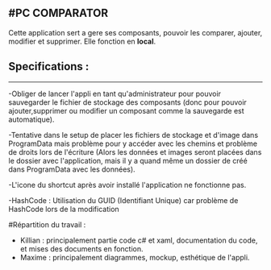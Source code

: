 #PC COMPARATOR
-------------------------------------------------------------------------------------------
Cette application sert a gere ses composants, pouvoir les comparer, ajouter, modifier et supprimer.
Elle fonction en **local**.

## Specifications :
-----------------------------------------------------------------------------------------------

-Obliger de lancer l'appli en tant qu'administrateur pour pouvoir sauvegarder le fichier de 
stockage des composants (donc pour pouvoir ajouter,supprimer ou modifier un composant comme 
la sauvegarde est automatique).

-Tentative dans le setup de placer les fichiers de stockage et d'image dans ProgramData mais 
problème pour y accéder avec les chemins et problème de droits lors de l'écriture (Alors les 
données et images seront placées dans le dossier avec l'application, mais il y a quand même 
un dossier de créé dans ProgramData avec les données).

-L'icone du shortcut après avoir installé l'application ne fonctionne pas.

-HashCode : Utilisation du GUID (Identifiant Unique) car problème de HashCode lors de la modification



#Répartition du travail :

+ Killian : principalement partie code c# et xaml, documentation du code, et mises des documents en fonction.
+ Maxime : principalement diagrammes, mockup, esthétique de l'appli.

